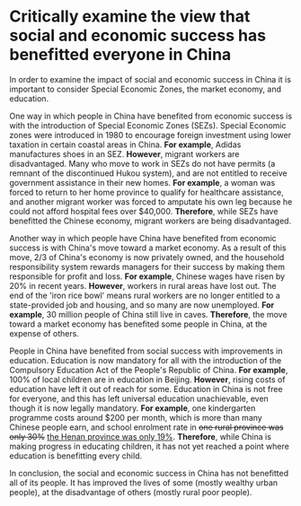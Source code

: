 # Critically examine the view that social and economic success has benefitted everyone in China

In order to examine the impact of social and economic success in China it is important to consider Special Economic Zones, the market economy, and education.

One way in which people in China have benefited from economic success is with the introduction of Special Economic Zones (SEZs). Special Economic zones were introduced in 1980 to encourage foreign investment using lower taxation in certain coastal areas in China. **For example**, Adidas manufactures shoes in an SEZ. **However**, migrant workers are disadvantaged. Many who move to work in SEZs do not have permits (a remnant of the discontinued Hukou system), and are not entitled to receive government assistance in their new homes. **For example**, a woman was forced to return to her home province to qualify for healthcare assistance, and another migrant worker was forced to amputate his own leg because he could not afford hospital fees over $40,000. **Therefore**, while SEZs have benefitted the Chinese economy, migrant workers are being disadvantaged.

Another way in which people have China have benefited from economic success is with China's move toward a market economy. As a result of this move, 2/3 of China's economy is now privately owned, and the household responsibility system rewards managers for their success by making them responsible for profit and loss. **For example**, Chinese wages have risen by 20% in recent years. **However**, workers in rural areas have lost out. The end of the 'iron rice bowl' means rural workers are no longer entitled to a state-provided job and housing, and so many are now unemployed. **For example**, 30 million people of China still live in caves. **Therefore**, the move toward a market economy has benefited some people in China, at the expense of others.

People in China have benefited from social success with improvements in education. Education is now mandatory for all with the introduction of the Compulsory Education Act of the People's Republic of China. **For example**, 100% of local children are in education in Beijing. **However**, rising costs of education have left it out of reach for some. Education in China is not free for everyone, and this has left universal education unachievable, even though it is now legally mandatory. **For example**, one kindergarten programme costs around $200 per month, which is more than many Chinese people earn, and school enrolment rate in <del>one rural province was only 30%</del> <ins>the Henan province was only 19%</ins>. **Therefore**, while China is making progress in educating children, it has not yet reached a point where education is benefitting every child.

In conclusion, the social and economic success in China has not benefitted all of its people. It has improved the lives of some (mostly wealthy urban people), at the disadvantage of others (mostly rural poor people).